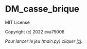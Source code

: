 # DM_casse_brique

MIT License

Copyright (c) 2022 eva75008

*Pour lancer le jeu (main.py) cliquer [ici](https://kitao.github.io/pyxel/wasm/launcher/?run=eva75008.DM_casse_brique.main).* 
